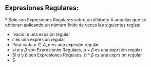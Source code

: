 
## Expresiones Regulares:
?
Solo son Expresiones Regulares sobre un alfabeto A aquellas que se obtienen aplicando un número finito de veces las siguientes reglas:
- 'vacio' s una expsión regular
- $\epsilon$ es una expresión regular
- Para cada $a \in A, a$ es una exprsión regular
- si $\alpha$ y $\beta$ son Expresiones Regulaes, $\alpha + \beta$ es una exprsión regular
- Si $\alpha$ y $\beta$ son Expresiones Regulaes, $\alpha * \beta$ es una exprsión regular
- 5